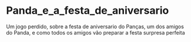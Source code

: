 # Panda_e_a_festa_de_aniversario
Um jogo perdido, sobre a festa de aniversario do Panças, um dos amigos do Panda, e como todos os amigos vão preparar a festa surpresa perfeita
